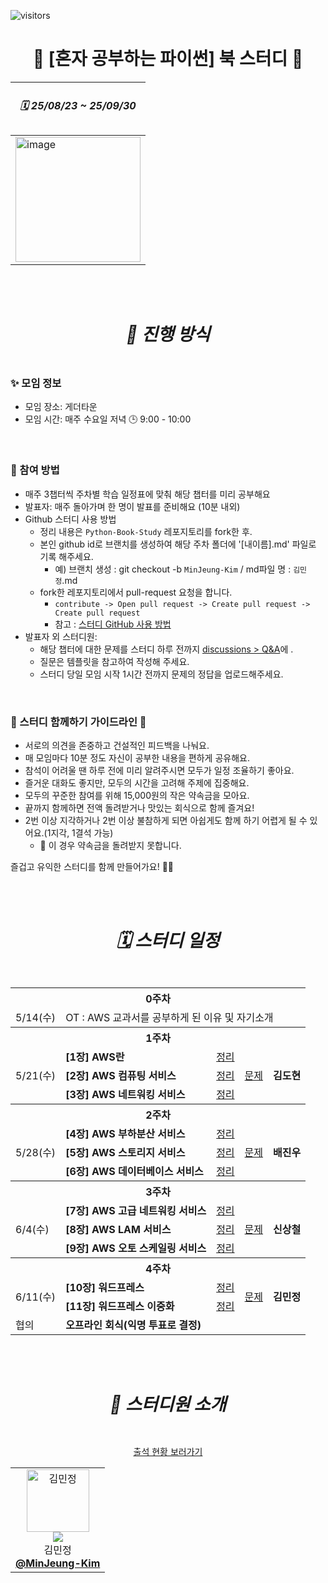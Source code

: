 ![visitors](https://visitor-badge.laobi.icu/badge?page_id=roxie-dev.AWS-TextBook-Study)

# <div align="center"> 📖 [혼자 공부하는 파이썬] 북 스터디 📖 </div>

<div align="center">
   
| <h5> 🗓️ 25/08/23 ~ 25/09/30 </h5> |
| --- |
| <img width="200" alt="image" src="https://github.com/user-attachments/assets/365a8fff-e5df-4192-8aff-dbda09468713"/> |

</div> 
<br/>
<br/>

# <div align="center"> <h5> 📣 진행 방식 </h5> </div>

### ✨ 모임 정보

- 모임 장소: 게더타운
- 모임 시간: 매주 수요일 저녁 🕒 9:00 - 10:00

<br />

### 🚀 참여 방법

- 매주 3챕터씩 주차별 학습 일정표에 맞춰 해당 챕터를 미리 공부해요
- 발표자: 매주 돌아가며 한 명이 발표를 준비해요 (10분 내외)
- Github 스터디 사용 방법
  - 정리 내용은 `Python-Book-Study` 레포지토리를 fork한 후.
  - 본인 github id로 브랜치를 생성하여 해당 주차 폴더에 '[내이름].md' 파일로 기록 해주세요.
    - 예) 브랜치 생성 : git checkout -b `MinJeung-Kim` / md파일 명 : `김민정`.md
  - fork한 레포지토리에서 pull-request 요청을 합니다.
    - `contribute -> Open pull request -> Create pull request -> Create pull request`
    - 참고 : [스터디 GitHub 사용 방법](https://velog.io/@mandarin913/%EC%8A%A4%ED%84%B0%EB%94%94-GitHub-%EC%82%AC%EC%9A%A9-%EB%B0%A9%EB%B2%95)
- 발표자 외 스터디원:
  - 해당 챕터에 대한 문제를 스터디 하루 전까지 [discussions > Q&A](https://github.com/roxie-dev/AWS-TextBook-Study/discussions/categories/q-a)에 .
  - 질문은 템플릿을 참고하여 작성해 주세요.
  - 스터디 당일 모임 시작 1시간 전까지 문제의 정답을 업로드해주세요.

<br />

### 🌱 스터디 함께하기 가이드라인 🌱

- 서로의 의견을 존중하고 건설적인 피드백을 나눠요.
- 매 모임마다 10분 정도 자신이 공부한 내용을 편하게 공유해요.
- 참석이 어려울 땐 하루 전에 미리 알려주시면 모두가 일정 조율하기 좋아요.
- 즐거운 대화도 좋지만, 모두의 시간을 고려해 주제에 집중해요.
- 모두의 꾸준한 참여를 위해 15,000원의 작은 약속금을 모아요.
- 끝까지 함께하면 전액 돌려받거나 맛있는 회식으로 함께 즐겨요!
- 2번 이상 지각하거나 2번 이상 불참하게 되면 아쉽게도 함께 하기 어렵게 될 수 있어요.(1지각, 1결석 가능)
  - 🚨 이 경우 약속금을 돌려받지 못합니다.

즐겁고 유익한 스터디를 함께 만들어가요! 💪✨

<br/>
<br/>

# <div align="center"><h5>🗓️ 스터디 일정 </h5></div>

<div align="center">
   
<table>
  <tr>
    <th colspan="5">0주차</th>
  </tr>
  <tr>
    <td>5/14(수)</td>
    <td  colspan="4">OT :  AWS 교과서를 공부하게 된 이유 및 자기소개</td>
  </tr>
  <tr>
    <th colspan="5">1주차</th>
  </tr>
  <tr>
    <td rowspan="3">5/21(수)</td>
    <td> <b>[1장] AWS란</b></td>
    <td><a href="https://github.com/roxie-dev/AWS-TextBook-Study/tree/main/1%EC%A3%BC/%5B1%EC%9E%A5%5D%20AWS%EB%9E%80">정리</a></td>  
    <td rowspan="3"><a href="https://github.com/roxie-dev/AWS-TextBook-Study/discussions/categories/q-a">문제</a></td> 
    <td rowspan="3"> <b>김도현</b></td>  
  </tr> 
   <tr> 
    <td> <b>[2장] AWS 컴퓨팅 서비스</b></td>
    <td><a href="https://github.com/roxie-dev/AWS-TextBook-Study/tree/main/1%EC%A3%BC/%5B2%EC%9E%A5%5D%20AWS%20%EC%BB%B4%ED%93%A8%ED%8C%85%20%EC%84%9C%EB%B9%84%EC%8A%A4">정리</a></td>  
  </tr>
 <tr> 
    <td> <b>[3장] AWS 네트워킹 서비스</b></td>
    <td><a href="https://github.com/roxie-dev/AWS-TextBook-Study/tree/main/1%EC%A3%BC/%5B3%EC%9E%A5%5D%20AWS%20%EB%84%A4%ED%8A%B8%EC%9B%8C%ED%82%B9%20%EC%84%9C%EB%B9%84%EC%8A%A4">정리</a></td>  
  </tr>
  <tr>
    <th colspan="5">2주차</th>
  </tr> 
   <tr>
    <td rowspan="3">5/28(수)</td>
    <td> <b>[4장] AWS 부하분산 서비스</b></td>
    <td><a href="https://github.com/roxie-dev/AWS-TextBook-Study/tree/main/2%EC%A3%BC/%5B4%EC%9E%A5%5D%20AWS%20%EB%B6%80%ED%95%98%EB%B6%84%EC%82%B0%20%EC%84%9C%EB%B9%84%EC%8A%A4">정리</a></td>
    <td rowspan="3"><a href="https://github.com/roxie-dev/AWS-TextBook-Study/discussions/categories/q-a">문제</a></td> 
    <td rowspan="3"> <b>배진우</b></td>  
  </tr>
  <tr> 
    <td> <b>[5장] AWS 스토리지 서비스</b></td>
    <td><a href="https://github.com/roxie-dev/AWS-TextBook-Study/tree/main/2%EC%A3%BC/%5B5%EC%9E%A5%5D%20AWS%20%EC%8A%A4%ED%86%A0%EB%A6%AC%EC%A7%80%20%EC%84%9C%EB%B9%84%EC%8A%A4">정리</a></td> 
  </tr>
    <tr> 
    <td> <b>[6장] AWS 데이터베이스 서비스</b></td>
    <td><a href="https://github.com/roxie-dev/AWS-TextBook-Study/tree/main/2%EC%A3%BC/%5B6%EC%9E%A5%5D%20AWS%20%EB%8D%B0%EC%9D%B4%ED%84%B0%EB%B2%A0%EC%9D%B4%EC%8A%A4%20%EC%84%9C%EB%B9%84%EC%8A%A4">정리</a></td> 
  </tr>
  <tr>
    <th colspan="5">3주차</th>
  </tr>
  
   <tr>
    <td rowspan="3">6/4(수)</td>
    <td> <b>[7장] AWS 고급 네트워킹 서비스</b></td>
    <td><a href="https://github.com/roxie-dev/AWS-TextBook-Study/tree/main/3%EC%A3%BC/%5B7%EC%9E%A5%5D%20AWS%20%EA%B3%A0%EA%B8%89%20%EB%84%A4%ED%8A%B8%EC%9B%8C%ED%82%B9%20%EC%84%9C%EB%B9%84%EC%8A%A4">정리</a></td>
    <td rowspan="3"><a href="https://github.com/roxie-dev/AWS-TextBook-Study/discussions/categories/q-a">문제</a></td> 
    <td rowspan="3"> <b>신상철</b></td>  
  </tr>
  <tr> 
    <td> <b>[8장] AWS LAM 서비스</b></td>
    <td><a href="https://github.com/roxie-dev/AWS-TextBook-Study/tree/main/3%EC%A3%BC/%5B8%EC%9E%A5%5D%20AWS%20LAM%20%EC%84%9C%EB%B9%84%EC%8A%A4">정리</a></td> 
  </tr>
   <tr> 
    <td> <b>[9장] AWS 오토 스케일링 서비스</b></td>
    <td><a href="https://github.com/roxie-dev/AWS-TextBook-Study/tree/main/3%EC%A3%BC/%5B9%EC%9E%A5%5D%20AWS%20%EC%98%A4%ED%86%A0%20%EC%8A%A4%EC%BC%80%EC%9D%BC%EB%A7%81%20%EC%84%9C%EB%B9%84%EC%8A%A4">정리</a></td> 
  </tr>
   <tr>
    <th colspan="5">4주차</th>
  </tr>
   <tr>
    <td rowspan="2">6/11(수)</td>
    <td> <b>[10장] 워드프레스</b></td>
    <td><a href="https://github.com/roxie-dev/AWS-TextBook-Study/tree/main/4%EC%A3%BC/%5B10%EC%9E%A5%5D%20%EC%9B%8C%EB%93%9C%ED%94%84%EB%A0%88%EC%8A%A4">정리</a></td>
    <td rowspan="2"><a href="https://github.com/roxie-dev/AWS-TextBook-Study/discussions/categories/q-a">문제</a></td>
    <td rowspan="2"> <b>김민정</b></td> 
  </tr>
   <tr> 
    <td> <b>[11장] 워드프레스 이중화 </b></td>
    <td><a href="https://github.com/roxie-dev/AWS-TextBook-Study/tree/main/4%EC%A3%BC/%5B11%EC%9E%A5%5D%20%EC%9B%8C%EB%93%9C%ED%94%84%EB%A0%88%EC%8A%A4%20%EC%9D%B4%EC%A4%91%ED%99%94">정리</a></td> 
  </tr> 
 <tr>
    <td>협의</td> 
    <td colspan="5"> <b>오프라인 회식(익명 투표로 결정)</b></td>  
  </tr>  
</table> 
</div>

<br/>
<br/>

# <div align="center"> <h5> 👋 스터디원 소개 </h5> </div>

<div align="center">

[출석 현황 보러가기](https://github.com/roxie-dev/AWS-TextBook-Study/discussions/1)

</div>

<div align="center">
  <table>
  <tr>
    <td align="center"> 
      <img src="https://avatars.githubusercontent.com/u/79193369?v=4" width="100px;" alt="김민정"/>  
      <br/> 
      <img src="https://img.shields.io/badge/출석률-0%2F4-blue?style=flat-square"/>   
      <br/>
      김민정
      <br/>
      <a href="https://github.com/MinJeung-Kim"><b>@MinJeung-Kim</b></a> 
    </td> 
  </tr>
</table>
</div>
